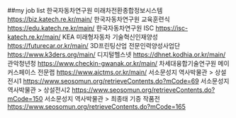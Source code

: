 ##my job list
한국자동차연구원 미래차전환종합정보시스템 https://biz.katech.re.kr/main/ 
한국자동차연구원 교육훈련식 https://edu.katech.re.kr/main/
한국자동차연구원 ISC https://isc-katech.re.kr/main/
KEA 미래형자동차 기술혁신인재양성 https://futurecar.or.kr/main/
3D프린팅산업 전문인력양성사업단 https://www.k3ders.org/main/
디지털헬스넷 https://dhnet.kodhia.or.kr/main/
관악청년청 https://www.checkin-gwanak.or.kr/main/ 
차세대융합기술연구원 메이커스페이스 전문랩 https://www.aictms.or.kr/main/
서소문성지 역사박물관 > 상설전시1 https://www.seosomun.org/retrieveContents.do?mCode=69
서소문성지 역사박물관 > 상설전시2 https://www.seosomun.org/retrieveContents.do?mCode=150
서소문성지 역사박물관 > 최종태 기증 작품전 https://www.seosomun.org/retrieveContents.do?mCode=165

